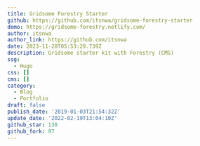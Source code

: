 ```yaml
---
title: Gridsome Forestry Starter
github: https://github.com/itsnwa/gridsome-forestry-starter
demo: https://gridsome-forestry.netlify.com/
author: itsnwa
author_link: https://github.com/itsnwa
date: 2023-11-28T05:53:29.739Z
description: Gridsome starter kit with Forestry (CMS)
ssg:
  - Hugo
css: []
cms: []
category:
  - Blog
  - Portfolio
draft: false
publish_date: '2019-01-03T21:54:32Z'
update_date: '2022-02-19T13:04:10Z'
github_star: 138
github_fork: 87
---
```

